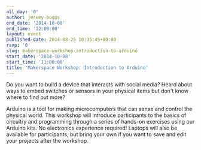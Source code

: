 ```yaml
---
all_day: '0'
author: jeremy-boggs
end_date: '2014-10-08'
end_time: '12:00:00'
layout: event
published-date: 2014-08-25 10:35:45+00:00
rsvp: '0'
slug: makerspace-workshop-introduction-to-arduino
start_date: '2014-10-08'
start_time: '11:00:00'
title: 'Makerspace Workshop: Introduction to Arduino'
---
```


Do you want to build a device that interacts with social media? Heard about ways to embed switches or sensors in your physical items but don't know where to find out more?

Arduino is a tool for making microcomputers that can sense and control the physical world. This workshop will introduce participants to the basics of circuitry and programming through a series of hands-on exercises using our Arduino kits. No electronics experience required! Laptops will also be available for participants, but bring your own if you want to save and edit your projects after the workshop. 
